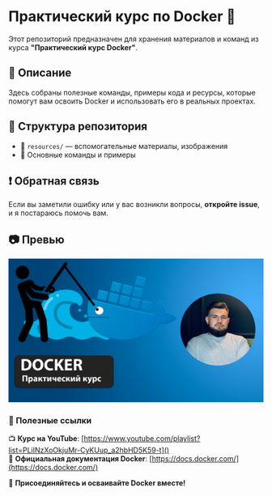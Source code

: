 # Практический курс по Docker 🐳

Этот репозиторий предназначен для хранения материалов и команд из курса **"Практический курс Docker"**.

## 📌 Описание
Здесь собраны полезные команды, примеры кода и ресурсы, которые помогут вам освоить Docker и использовать его в реальных проектах.

## 📂 Структура репозитория
- 📁 `resources/` — вспомогательные материалы, изображения
- 📄 Основные команды и примеры

## ❗ Обратная связь
Если вы заметили ошибку или у вас возникли вопросы, **откройте issue**, и я постараюсь помочь вам.

## 📷 Превью
![Docker](resources/докер.png)

### 🔗 Полезные ссылки
📺 **Курс на YouTube**: [https://www.youtube.com/playlist?list=PLiINzXoOkjuMr-CyKUup_a2hbHD5K59-t]()  
📖 **Официальная документация Docker**: [https://docs.docker.com/](https://docs.docker.com/)

🚀 **Присоединяйтесь и осваивайте Docker вместе!**